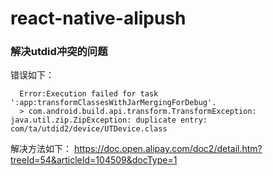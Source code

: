 # react-native-alipush


### 解决utdid冲突的问题

错误如下：
```
  Error:Execution failed for task ':app:transformClassesWithJarMergingForDebug'.
  > com.android.build.api.transform.TransformException: java.util.zip.ZipException: duplicate entry: com/ta/utdid2/device/UTDevice.class
```

解决方法如下：
https://doc.open.alipay.com/doc2/detail.htm?treeId=54&articleId=104509&docType=1
